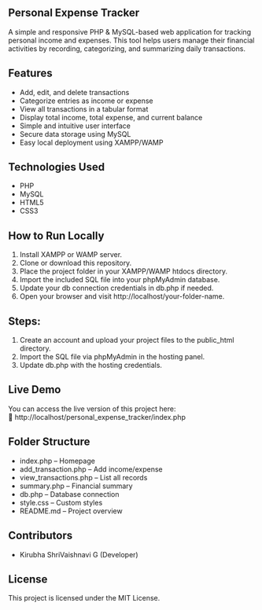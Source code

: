 ## Personal Expense Tracker

A simple and responsive PHP & MySQL-based web application for tracking personal income and expenses. This tool helps users manage their financial activities by recording, categorizing, and summarizing daily transactions.

## Features

- Add, edit, and delete transactions  
- Categorize entries as income or expense  
- View all transactions in a tabular format  
- Display total income, total expense, and current balance  
- Simple and intuitive user interface  
- Secure data storage using MySQL  
- Easy local deployment using XAMPP/WAMP

## Technologies Used

- PHP  
- MySQL  
- HTML5  
- CSS3  

## How to Run Locally

1. Install XAMPP or WAMP server.
2. Clone or download this repository.
3. Place the project folder in your XAMPP/WAMP htdocs directory.
4. Import the included SQL file into your phpMyAdmin database.
5. Update your db connection credentials in db.php if needed.
6. Open your browser and visit http://localhost/your-folder-name.

## Steps:

1. Create an account and upload your project files to the public_html directory.
2. Import the SQL file via phpMyAdmin in the hosting panel.
3. Update db.php with the hosting credentials.

## Live Demo

You can access the live version of this project here:  
🔗 http://localhost/personal_expense_tracker/index.php

## Folder Structure

- index.php – Homepage  
- add_transaction.php – Add income/expense  
- view_transactions.php – List all records  
- summary.php – Financial summary  
- db.php – Database connection  
- style.css – Custom styles  
- README.md – Project overview

## Contributors

- Kirubha ShriVaishnavi G (Developer)

## License

This project is licensed under the MIT License.
